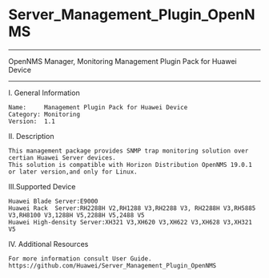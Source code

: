 # Server_Management_Plugin_OpenNMS

****************************************************************************
OpenNMS Manager, Monitoring Management Plugin Pack for Huawei Device
****************************************************************************

I. General Information

    Name:     Management Plugin Pack for Huawei Device
    Category: Monitoring
    Version:  1.1


II. Description

    This management package provides SNMP trap monitoring solution over certian Huawei Server devices.
    This solution is compatible with Horizon Distribution OpenNMS 19.0.1 or later version,and only for Linux.
	
III.Supported Device

    Huawei Blade Server:E9000
    Huawei Rack  Server:RH2288H V2,RH1288 V3,RH2288 V3, RH2288H V3,RH5885 V3,RH8100 V3,1288H V5,2288H V5,2488 V5
    Huawei High-density Server:XH321 V3,XH620 V3,XH622 V3,XH628 V3,XH321 V5
    
IV. Additional Resources

    For more information consult User Guide. https://github.com/Huawei/Server_Management_Plugin_OpenNMS
